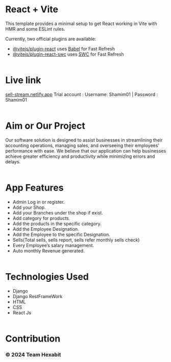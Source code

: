 # React + Vite

This template provides a minimal setup to get React working in Vite with HMR and some ESLint rules.

Currently, two official plugins are available:

- [@vitejs/plugin-react](https://github.com/vitejs/vite-plugin-react/blob/main/packages/plugin-react/README.md) uses [Babel](https://babeljs.io/) for Fast Refresh
- [@vitejs/plugin-react-swc](https://github.com/vitejs/vite-plugin-react-swc) uses [SWC](https://swc.rs/) for Fast Refresh
<br><br/>
# Live link
<a> [sell-stream.netlify.app](https://sell-stream.netlify.app)</a>
Trial account : Username: Shamim01 | Password : Shamim01
<br><br/>
# Aim or Our Project
Our software solution is designed to assist businesses in streamlining their accounting operations, managing sales, and overseeing their employees' performance with ease. We believe that our application can help businesses achieve greater efficiency and productivity while minimizing errors and delays.
<br><br/>
# App Features
 * Admin  Log in or register.
 * Add your Shop.
 * Add your Branches under the shop if exist.
 * Add category for products.
 * Add the products in the specific category.
 * Add the Employee Designation.
 * Add the Employee to the specific Designation.
 * Sells(Total sells, sells report, sells refer monthly sells check)
 * Every Employee’s salary management.
 * Auto monthly Revenue generated.
<br><br/>

# Technologies Used
- Django
- Django RestFrameWork
- HTML
- CSS
- React Js
<br><br/>
# Contribution
### © 2024 Team Hexabit
